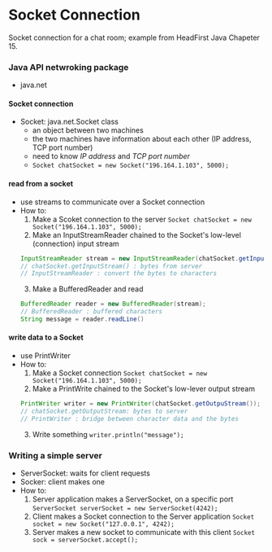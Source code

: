 # Socket Connection
Socket connection for a chat room; example from HeadFirst Java Chapeter 15.

### Java API netwroking package

* java.net

#### Socket connection

* Socket: java.net.Socket class
    * an object between two machines
    * the two machines have information about each other (IP address, TCP port number)
    * need to know *IP address* and *TCP port number*
    * `Socket chatSocket = new Socket("196.164.1.103", 5000);`


#### read from a socket

* use streams to communicate over a Socket connection
* How to:
    1. Make a Scoket connection to the server
     `Socket chatSocket = new Socket("196.164.1.103", 5000);`
    2. Make an InputStreamReader chained to the Socket's low-level (connection) input stream
    ```java
    InputStreamReader stream = new InputStreamReader(chatSocket.getInputStream());
    // chatSocket.getInputStream() : bytes from server
    // InputStreamReader : convert the bytes to characters
    ```
    3. Make a BufferedReader and read
    ```java
    BufferedReader reader = new BufferedReader(stream);
    // BufferedReader : buffered characters
    String message = reader.readLine()
    ```


#### write data to a Socket

* use PrintWriter
* How to:
    1. Make a Socket connection
     `Socket chatSocket = new Socket("196.164.1.103", 5000);`
    2. Make a PrintWrite chained to the Socket's low-lever output stream
    ```java
    PrintWriter writer = new PrintWriter(chatSocket.getOutpuStream());
    // chatSocket.getOutputStream: bytes to server
    // PrintWriter : bridge between character data and the bytes
    ```
    3. Write something
    `writer.println("message");`


### Writing a simple server

* ServerSocket: waits for client requests
* Socker: client makes one 
* How to:
    1. Server application makes a ServerSocket, on a specific port
    `ServerSocket serverSocket = new ServerSocket(4242);`
    2. Client makes a Socket connection to the Server application
    `Socket socket = new Socket("127.0.0.1", 4242);`
    3. Server makes a new socket to communicate with this client
    `Socket sock = serverSocket.accept();`
